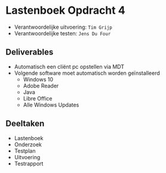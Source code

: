 # Lastenboek Opdracht 4

* Verantwoordelijke uitvoering: `Tim Grijp`
* Verantwoordelijke testen: `Jens Du Four`

## Deliverables

* Automatisch een cliënt pc opstellen via MDT
* Volgende software moet automatisch worden geïnstalleerd
	* Windows 10
	* Adobe Reader
	* Java
	* Libre Office
	* Alle Windows Updates

## Deeltaken

* Lastenboek
* Onderzoek
* Testplan
* Uitvoering
* Testrapport
